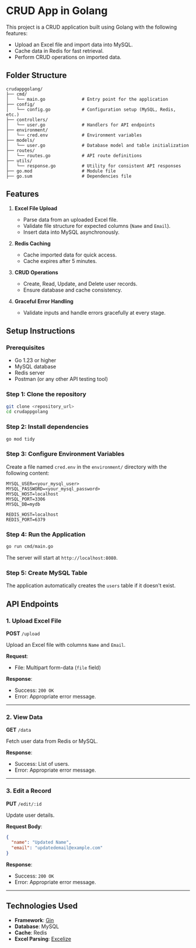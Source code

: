 
# CRUD App in Golang

This project is a CRUD application built using Golang with the following features:
- Upload an Excel file and import data into MySQL.
- Cache data in Redis for fast retrieval.
- Perform CRUD operations on imported data.

## Folder Structure

```
crudappgolang/
├── cmd/
│   └── main.go              # Entry point for the application
├── config/
│   └── config.go            # Configuration setup (MySQL, Redis, etc.)
├── controllers/
│   └── user.go              # Handlers for API endpoints
├── environment/
│   └── cred.env             # Environment variables
├── models/
│   └── user.go              # Database model and table initialization
├── routes/
│   └── routes.go            # API route definitions
├── utils/
│   └── response.go          # Utility for consistent API responses
├── go.mod                   # Module file
├── go.sum                   # Dependencies file
```

## Features

1. **Excel File Upload**
   - Parse data from an uploaded Excel file.
   - Validate file structure for expected columns (`Name` and `Email`).
   - Insert data into MySQL asynchronously.

2. **Redis Caching**
   - Cache imported data for quick access.
   - Cache expires after 5 minutes.

3. **CRUD Operations**
   - Create, Read, Update, and Delete user records.
   - Ensure database and cache consistency.

4. **Graceful Error Handling**
   - Validate inputs and handle errors gracefully at every stage.

## Setup Instructions

### Prerequisites

- Go 1.23 or higher
- MySQL database
- Redis server
- Postman (or any other API testing tool)

### Step 1: Clone the repository
```bash
git clone <repository_url>
cd crudappgolang
```

### Step 2: Install dependencies
```bash
go mod tidy
```

### Step 3: Configure Environment Variables
Create a file named `cred.env` in the `environment/` directory with the following content:
```
MYSQL_USER=<your_mysql_user>
MYSQL_PASSWORD=<your_mysql_password>
MYSQL_HOST=localhost
MYSQL_PORT=3306
MYSQL_DB=mydb

REDIS_HOST=localhost
REDIS_PORT=6379
```

### Step 4: Run the Application
```bash
go run cmd/main.go
```

The server will start at `http://localhost:8080`.

### Step 5: Create MySQL Table
The application automatically creates the `users` table if it doesn't exist.

## API Endpoints

### 1. Upload Excel File
**POST** `/upload`

Upload an Excel file with columns `Name` and `Email`.

**Request**:
- File: Multipart form-data (`file` field)

**Response**:
- Success: `200 OK`
- Error: Appropriate error message.

---

### 2. View Data
**GET** `/data`

Fetch user data from Redis or MySQL.

**Response**:
- Success: List of users.
- Error: Appropriate error message.

---

### 3. Edit a Record
**PUT** `/edit/:id`

Update user details.

**Request Body**:
```json
{
  "name": "Updated Name",
  "email": "updatedemail@example.com"
}
```

**Response**:
- Success: `200 OK`
- Error: Appropriate error message.

---

## Technologies Used
- **Framework**: [Gin](https://github.com/gin-gonic/gin)
- **Database**: MySQL
- **Cache**: Redis
- **Excel Parsing**: [Excelize](https://github.com/xuri/excelize)
